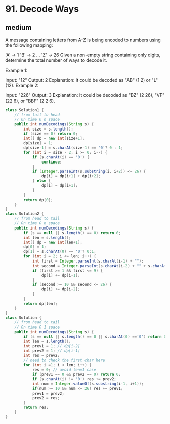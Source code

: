 # 91. Decode Ways
## medium
A message containing letters from A-Z is being encoded to numbers using the following mapping:

'A' -> 1
'B' -> 2
...
'Z' -> 26
Given a non-empty string containing only digits, determine the total number of ways to decode it.

Example 1:

Input: "12"
Output: 2
Explanation: It could be decoded as "AB" (1 2) or "L" (12).
Example 2:

Input: "226"
Output: 3
Explanation: It could be decoded as "BZ" (2 26), "VF" (22 6), or "BBF" (2 2 6).
```java
class Solution1 {
    // from tail to head
    // On time O n space
    public int numDecodings(String s) {
        int size = s.length();
        if (size == 0) return 0;
        int[] dp = new int[size+1];
        dp[size] = 1;
        dp[size-1] = s.charAt(size-1) == '0'? 0 : 1;
        for (int i = size - 2; i >= 0; i--) {
            if (s.charAt(i) == '0') {
                continue;
            }
            if (Integer.parseInt(s.substring(i, i+2)) <= 26) {
                dp[i] = dp[i+1] + dp[i+2];
            } else {
                dp[i] = dp[i+1];
            }
        }
        return dp[0];
    }
}
class Solution2 {
    // from head to tail
    // On time O n space
    public int numDecodings(String s) {
        if (s == null || s.length() == 0) return 0;
        int len = s.length();
        int[] dp = new int[len+1];
        dp[0] = 1;
        dp[1] = s.charAt(0) == '0'? 0:1;
        for (int i = 2; i <= len; i++) {
            int first = Integer.parseInt(s.charAt(i-1) + "");
            int second = Integer.parseInt(s.charAt(i-2) + "" + s.charAt(i-1));
            if (first >= 1 && first <= 9) {
                dp[i] += dp[i-1];
            }
            if (second >= 10 && second <= 26) {
                dp[i] += dp[i-2];
            }
        }
        return dp[len];
    }
}
class Solution {
    // from head to tail
    // On time O 1 space
    public int numDecodings(String s) {
        if (s == null || s.length() == 0 || s.charAt(0) =='0') return 0;
        int len = s.length();
        int prev1 = 1; // dp[i-2]
        int prev2 = 1; // dp[i-1]
        int res = prev2;
        // need to check the first char here
        for (int i =1; i < len; i++) {
            res = 0; // avoid len=1 case
            if (prev1 == 0 && prev2 == 0) return 0;
            if (s.charAt(i) != '0') res += prev2;
            int num = Integer.valueOf(s.substring(i-1, i+1));
            if(num >= 10 && num <= 26) res += prev1;
            prev1 = prev2;
            prev2 = res;
        }
        return res;
    }
}
```